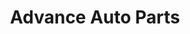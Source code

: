---
title: "Advance Auto Parts"
url: /chicago/advance-auto-parts-west-roosevelt-road/
shop: car parts
---